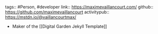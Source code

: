 ---
---

tags:: #Person, #developer
link:: https://maximevaillancourt.com/
github:: https://github.com/maximevaillancourt
activitypub:: https://mstdn.io/@vaillancourtmax/

- Maker of the [[Digital Garden Jekyll Template]]